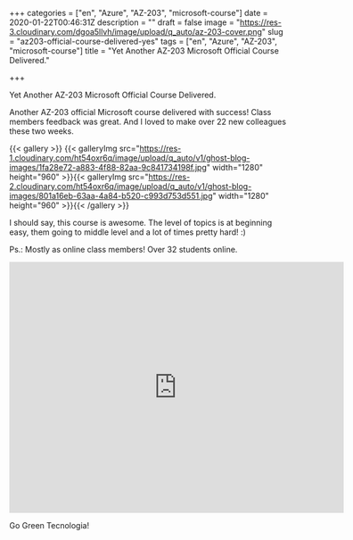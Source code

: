 +++
categories = ["en", "Azure", "AZ-203", "microsoft-course"]
date = 2020-01-22T00:46:31Z
description = ""
draft = false
image = "https://res-3.cloudinary.com/dgoa5llvh/image/upload/q_auto/az-203-cover.png"
slug = "az203-official-course-delivered-yes"
tags = ["en", "Azure", "AZ-203", "microsoft-course"]
title = "Yet Another AZ-203 Microsoft Official Course Delivered."

+++


Yet Another AZ-203 Microsoft Official Course Delivered.

Another AZ-203 official Microsoft course delivered with success! Class members feedback was great. And I loved to make over 22 new colleagues these two weeks.

{{< gallery >}}
{{< galleryImg  src="https://res-1.cloudinary.com/ht54oxr6q/image/upload/q_auto/v1/ghost-blog-images/1fa28e72-a883-4f88-82aa-9c841734198f.jpg" width="1280" height="960" >}}{{< galleryImg  src="https://res-2.cloudinary.com/ht54oxr6q/image/upload/q_auto/v1/ghost-blog-images/801a16eb-63aa-4a84-b520-c993d753d551.jpg" width="1280" height="960" >}}{{< /gallery >}}

I should say, this course is awesome. The level of topics is at beginning easy, them going to middle level and a lot of times pretty hard! :)

Ps.: Mostly as online class members! Over 32 students online.

<iframe src="https://www.google.com/maps/embed?pb=!1m18!1m12!1m3!1d3656.988865789931!2d-46.648957085383714!3d-23.568843367752986!2m3!1f0!2f0!3f0!3m2!1i1024!2i768!4f13.1!3m3!1m2!1s0x94ce5929e182d66d%3A0x5824c1861cef421a!2sGreen%20Tecnologia!5e0!3m2!1spt-BR!2sbr!4v1579653760355!5m2!1spt-BR!2sbr" width="600" height="450" frameborder="0" style="border:0;" allowfullscreen=""></iframe>

Go Green Tecnologia!

